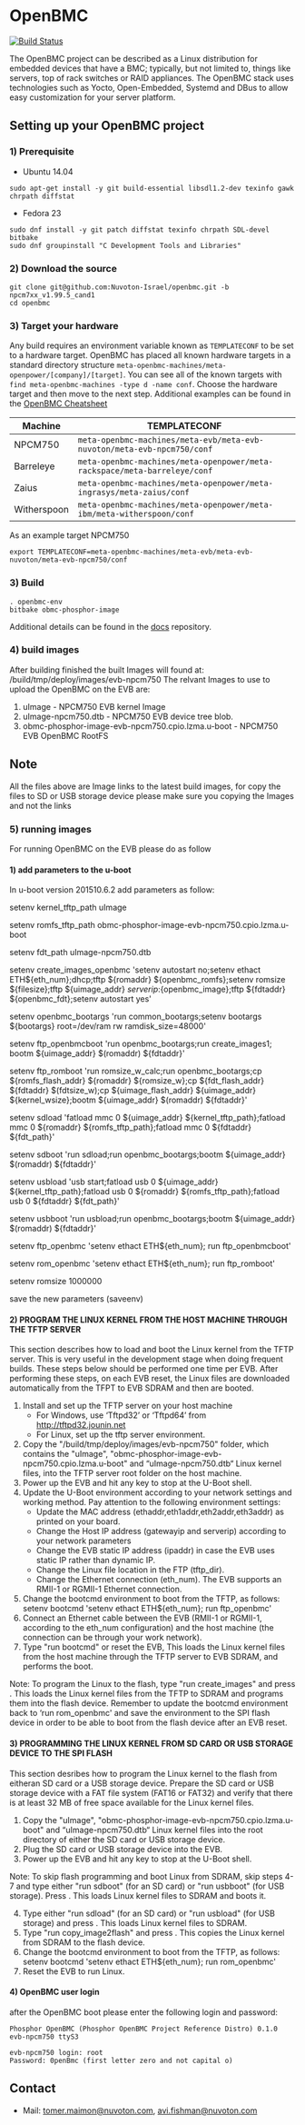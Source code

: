 # OpenBMC #

[![Build Status](https://openpower.xyz/buildStatus/icon?job=openbmc-build)](https://openpower.xyz/job/openbmc-build/)

The OpenBMC project can be described as a Linux distribution for embedded
devices that have a BMC; typically, but not limited to, things like servers,
top of rack switches or RAID appliances. The OpenBMC stack uses technologies
such as Yocto, Open-Embedded, Systemd and DBus to allow easy customization
for your server platform.


## Setting up your OpenBMC project ##

### 1) Prerequisite ###
- Ubuntu 14.04

```
sudo apt-get install -y git build-essential libsdl1.2-dev texinfo gawk chrpath diffstat
```

- Fedora 23

```
sudo dnf install -y git patch diffstat texinfo chrpath SDL-devel bitbake
sudo dnf groupinstall "C Development Tools and Libraries"
```
### 2) Download the source ###
```
git clone git@github.com:Nuvoton-Israel/openbmc.git -b npcm7xx_v1.99.5_cand1
cd openbmc
```

### 3) Target your hardware ###
Any build requires an environment variable known as `TEMPLATECONF` to be set
to a hardware target.  OpenBMC has placed all known hardware targets in a
standard directory structure `meta-openbmc-machines/meta-openpower/[company]/[target]`.
You can see all of the known targets with `find meta-openbmc-machines -type d -name conf`.
Choose the hardware target and then move to the next step. Additional examples
can be found in the [OpenBMC Cheatsheet](https://github.com/openbmc/docs/blob/master/cheatsheet.md)

Machine | TEMPLATECONF
--------|---------
NPCM750 | ```meta-openbmc-machines/meta-evb/meta-evb-nuvoton/meta-evb-npcm750/conf```
Barreleye | ```meta-openbmc-machines/meta-openpower/meta-rackspace/meta-barreleye/conf```
Zaius| ```meta-openbmc-machines/meta-openpower/meta-ingrasys/meta-zaius/conf```
Witherspoon| ```meta-openbmc-machines/meta-openpower/meta-ibm/meta-witherspoon/conf```


As an example target NPCM750
```
export TEMPLATECONF=meta-openbmc-machines/meta-evb/meta-evb-nuvoton/meta-evb-npcm750/conf
```

### 3) Build ###

```
. openbmc-env
bitbake obmc-phosphor-image
```

Additional details can be found in the [docs](https://github.com/openbmc/docs)
repository.

### 4) build images  ###
After building finished the built Images will found at:
<NPCM7xx folder>/build/tmp/deploy/images/evb-npcm750
The relvant Images to use to upload the OpenBMC on the EVB are:

1. uImage - NPCM750 EVB kernel Image
2. uImage-npcm750.dtb - NPCM750 EVB device tree blob.
3. obmc-phosphor-image-evb-npcm750.cpio.lzma.u-boot - NPCM750 EVB OpenBMC RootFS

Note
---------
All the files above are Image links to the latest build images, 
for copy the files to SD or USB storage device please make sure 
you copying the Images and not the links

### 5) running images  ###
For running OpenBMC on the EVB please do as follow

#### 1) add parameters to the u-boot ###
In u-boot version 201510.6.2 add parameters as follow:

setenv kernel_tftp_path uImage

setenv romfs_tftp_path obmc-phosphor-image-evb-npcm750.cpio.lzma.u-boot

setenv fdt_path uImage-npcm750.dtb

setenv create_images_openbmc 'setenv autostart no;setenv ethact ETH${eth_num};dhcp;tftp ${romaddr} ${openbmc_romfs};setenv romsize ${filesize};tftp ${uimage_addr} ${serverip}:${openbmc_image};tftp ${fdtaddr} ${openbmc_fdt};setenv autostart yes'

setenv openbmc_bootargs 'run common_bootargs;setenv bootargs ${bootargs} root=/dev/ram rw ramdisk_size=48000'

setenv ftp_openbmcboot 'run openbmc_bootargs;run create_images1; bootm ${uimage_addr} $(romaddr) ${fdtaddr}'

setenv ftp_romboot 'run romsize_w_calc;run openbmc_bootargs;cp ${romfs_flash_addr} ${romaddr} ${romsize_w};cp ${fdt_flash_addr} ${fdtaddr} $(fdtsize_w);cp ${uimage_flash_addr} ${uimage_addr} ${kernel_wsize};bootm ${uimage_addr} $(romaddr) ${fdtaddr}'

setenv sdload 'fatload mmc 0 ${uimage_addr} ${kernel_tftp_path};fatload mmc 0 ${romaddr} ${romfs_tftp_path};fatload mmc 0 ${fdtaddr} ${fdt_path}'

setenv sdboot 'run sdload;run openbmc_bootargs;bootm ${uimage_addr} $(romaddr) ${fdtaddr}'

setenv usbload 'usb start;fatload usb 0 ${uimage_addr} ${kernel_tftp_path};fatload usb 0 ${romaddr} ${romfs_tftp_path};fatload usb 0 ${fdtaddr} ${fdt_path}'

setenv usbboot 'run usbload;run openbmc_bootargs;bootm ${uimage_addr} $(romaddr) ${fdtaddr}'

setenv ftp_openbmc 'setenv ethact ETH${eth_num}; run ftp_openbmcboot'

setenv rom_openbmc 'setenv ethact ETH${eth_num}; run ftp_romboot'

setenv romsize 1000000

save the new parameters (saveenv)

#### 2) PROGRAM THE LINUX KERNEL FROM THE HOST MACHINE THROUGH THE TFTP SERVER ####

This section describes how to load and boot the Linux kernel from the TFTP server. This is
very useful in the development stage when doing frequent builds.
These steps below should be performed one time per EVB.
After performing these steps, on each EVB reset, the Linux files are downloaded
automatically from the TFPT to EVB SDRAM and then are booted.

1. Install and set up the TFTP server on your host machine
    - For Windows, use ‘Tftpd32’ or ‘Tftpd64’ from http://tftpd32.jounin.net
	- For Linux, set up the tftp server environment.
2. Copy the "/build/tmp/deploy/images/evb-npcm750" folder, which contains the "uImage", 
   "obmc-phosphor-image-evb-npcm750.cpio.lzma.u-boot" and “uImage-npcm750.dtb“ 
   Linux kernel files, into the TFTP server root folder on the host machine.
3. Power up the EVB and hit any key to stop at the U-Boot shell.
4. Update the U-Boot environment according to your network settings and working method. 
   Pay attention to the following environment settings:
	- Update the MAC address (ethaddr,eth1addr,eth2addr,eth3addr) as printed on your board.
	- Change the Host IP address (gatewayip and serverip) according to your network
	  parameters
	- Change the EVB static IP address (ipaddr) in case the EVB uses static IP rather than
	  dynamic IP.
	- Change the Linux file location in the FTP (tftp_dir).
	- Change the Ethernet connection (eth_num). The EVB supports an RMII-1 or RGMII-1
	  Ethernet connection.
5. Change the bootcmd environment to boot from the TFTP, as follows:
   setenv bootcmd 'setenv ethact ETH${eth_num}; run ftp_openbmc'
6. Connect an Ethernet cable between the EVB (RMII-1 or RGMII-1, according to the
   eth_num configuration) and the host machine (the connection can be through your
   work network).
8. Type "run bootcmd" or reset the EVB, This loads the Linux kernel files from the host
   machine through the TFTP server to EVB SDRAM, and performs the boot.
   
Note: To program the Linux to the flash, type "run create_images" and press <ENTER>.
This loads the Linux kernel files from the TFTP to SDRAM and programs them into
the flash device. Remember to update the bootcmd environment back to ‘run
rom_openbmc' and save the environment to the SPI flash device in order to be able to boot
from the flash device after an EVB reset.

#### 3) PROGRAMMING THE LINUX KERNEL FROM SD CARD OR USB STORAGE DEVICE TO THE SPI FLASH ####

This section desribes how to program the Linux kernel to the flash from eitheran SD card or
a USB storage device.
Prepare the SD card or USB storage device with a FAT file system (FAT16 or FAT32) and
verify that there is at least 32 MB of free space available for the Linux kernel files.

1. Copy the "uImage", "obmc-phosphor-image-evb-npcm750.cpio.lzma.u-boot" and 
    “uImage-npcm750.dtb“ Linux kernel files into the root
    directory of either the SD card or USB storage device.
2. Plug the SD card or USB storage device into the EVB.
3. Power up the EVB and hit any key to stop at the U-Boot shell.
   
Note: To skip flash programming and boot Linux from SDRAM, skip steps 4-7 and type
either "run sdboot" (for an SD card) or "run usbboot" (for USB storage). Press
<ENTER>. This loads Linux kernel files to SDRAM and boots it.

4. Type either "run sdload" (for an SD card) or "run usbload" (for USB storage) and press
   <ENTER>. This loads Linux kernel files to SDRAM.
5. Type "run copy_image2flash" and press <ENTER>. This copies the Linux kernel from
   SDRAM to the flash device.
6. Change the bootcmd environment to boot from the TFTP, as follows:
   setenv bootcmd 'setenv ethact ETH${eth_num}; run rom_openbmc'
7. Reset the EVB to run Linux.

#### 4) OpenBMC user login ####
after the OpenBMC boot please enter the following login and password:

```
Phosphor OpenBMC (Phosphor OpenBMC Project Reference Distro) 0.1.0 evb-npcm750 ttyS3

evb-npcm750 login: root
Password: 0penBmc (first letter zero and not capital o)
```

## Contact ##
- Mail: tomer.maimon@nuvoton.com, avi.fishman@nuvoton.com
